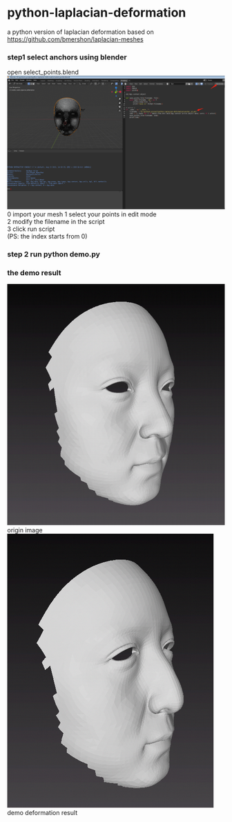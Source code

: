 # python-laplacian-deformation
a python version of laplacian deformation based on https://github.com/bmershon/laplacian-meshes  
### step1 select anchors using blender
open select_points.blend  
![avator](./readme_imgs/blender_set.png)
0 import your mesh
1 select your points in edit mode  
2 modify the filename in the script  
3 click run script  
(PS: the index starts from 0)

### step 2 run python demo.py

### the demo result
![avator](./readme_imgs/origin.png)
origin image
![avator](./readme_imgs/result.png)
demo deformation result



